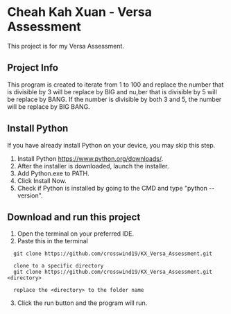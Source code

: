 # Cheah Kah Xuan - Versa Assessment
This project is for my Versa Assessment. 

## Project Info

This program is created to iterate from 1 to 100 and replace the number that is divisible by 3 will be replace by BIG and nu,ber that is divisible by 5 will be replace by BANG. If the number is divisible by both 3 and 5, the number will be replace by BIG BANG.

## Install Python
If you have already install Python on your device, you may skip this step.

1. Install Python https://www.python.org/downloads/. 
2. After the installer is downloaded, launch the installer. 
3. Add Python.exe to PATH.
4. Click Install Now.
5. Check if Python is installed by going to the CMD and type "python --version".

## Download and run this project
1. Open the terminal on your preferred IDE.
2. Paste this in the terminal
```
  git clone https://github.com/crosswind19/KX_Versa_Assessment.git 

  clone to a specific directory
  git clone https://github.com/crosswind19/KX_Versa_Assessment.git <directory>

  replace the <directory> to the folder name

```
3. Click the run button and the program will run.

